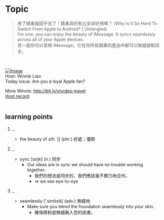 # Topic

> 用了蘋果就回不去了！蘋果真的有比安卓好用嗎？ (Why Is It So Hard To Switch From Apple to Android? | Untangled) <br>
> For one, you can enjoy the beauty of iMessage. It syncs seamlessly across all of your Apple devices. <br>
> 其一是你可以享用 iMessage。它在你所有蘋果的產品中都可以無縫接軌同步。

 <br>

[![Image](https://cdn.voicetube.com/assets/thumbnails/vyElbR6BzZ8.jpg)](https://www.youtube.com/embed/vyElbR6BzZ8?rel=0&showinfo=0&cc_load_policy=0&controls=1&autoplay=1&iv_load_policy=3&playsinline=1&wmode=transparent&start=3&end=11&enablejsapi=1&origin=https://tw.voicetube.com&widgetid=1)<br>
Host: Winnie Liao
<br>Today issue: Are you a loyal Apple fan?

More Winnie: http://bit.ly/vtvideo-travel
<br>
[Host record](https://cdn.voicetube.com/tmp/everyday_records/callmeboss901/3271.mp3)
<br><br>
## learning points
1. _
	* the beauty of sth. [] (phr.) 好處；優勢
2. _
	* sync [sɪŋk] (n.) 同步
		- Our ideas are in sync we should have no trouble working together.
			+ 我們的想法是同步的，我們應該毫不費力地合作。
			+ => we see eye-to-eye

3. _
	* seamlessly [ˋsimlɪslɪ] (adv.) 無縫地
		- Make sure you blend the foundation seamlessly into your skin.
			+ 確保將粉底無縫融入您的皮膚。
